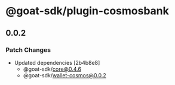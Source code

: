 # @goat-sdk/plugin-cosmosbank

## 0.0.2

### Patch Changes

- Updated dependencies [2b4b8e8]
  - @goat-sdk/core@0.4.6
  - @goat-sdk/wallet-cosmos@0.0.2
